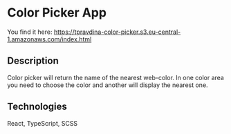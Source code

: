 # Color Picker App

You find it here: https://tpravdina-color-picker.s3.eu-central-1.amazonaws.com/index.html

## Description

Color picker will return the name of the nearest web-color.
In one color area you need to choose the color and another will display the nearest one. 

## Technologies

React, TypeScript, SCSS

